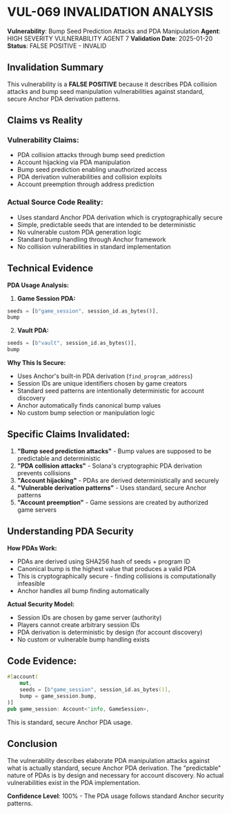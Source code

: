 # VUL-069 INVALIDATION ANALYSIS

**Vulnerability**: Bump Seed Prediction Attacks and PDA Manipulation
**Agent**: HIGH SEVERITY VULNERABILITY AGENT 7
**Validation Date**: 2025-01-20
**Status**: FALSE POSITIVE - INVALID

## Invalidation Summary

This vulnerability is a **FALSE POSITIVE** because it describes PDA collision attacks and bump seed manipulation vulnerabilities against standard, secure Anchor PDA derivation patterns.

## Claims vs Reality

### Vulnerability Claims:
- PDA collision attacks through bump seed prediction
- Account hijacking via PDA manipulation
- Bump seed prediction enabling unauthorized access
- PDA derivation vulnerabilities and collision exploits
- Account preemption through address prediction

### Actual Source Code Reality:
- Uses standard Anchor PDA derivation which is cryptographically secure
- Simple, predictable seeds that are intended to be deterministic
- No vulnerable custom PDA generation logic
- Standard bump handling through Anchor framework
- No collision vulnerabilities in standard implementation

## Technical Evidence

**PDA Usage Analysis:**

1. **Game Session PDA:**
```rust
seeds = [b"game_session", session_id.as_bytes()],
bump
```

2. **Vault PDA:**
```rust
seeds = [b"vault", session_id.as_bytes()],
bump
```

**Why This Is Secure:**
- Uses Anchor's built-in PDA derivation (`find_program_address`)
- Session IDs are unique identifiers chosen by game creators
- Standard seed patterns are intentionally deterministic for account discovery
- Anchor automatically finds canonical bump values
- No custom bump selection or manipulation logic

## Specific Claims Invalidated:

1. **"Bump seed prediction attacks"** - Bump values are supposed to be predictable and deterministic
2. **"PDA collision attacks"** - Solana's cryptographic PDA derivation prevents collisions
3. **"Account hijacking"** - PDAs are derived deterministically and securely
4. **"Vulnerable derivation patterns"** - Uses standard, secure Anchor patterns
5. **"Account preemption"** - Game sessions are created by authorized game servers

## Understanding PDA Security

**How PDAs Work:**
- PDAs are derived using SHA256 hash of seeds + program ID
- Canonical bump is the highest value that produces a valid PDA
- This is cryptographically secure - finding collisions is computationally infeasible
- Anchor handles all bump finding automatically

**Actual Security Model:**
- Session IDs are chosen by game server (authority)
- Players cannot create arbitrary session IDs
- PDA derivation is deterministic by design (for account discovery)
- No custom or vulnerable bump handling exists

## Code Evidence:

```rust
#[account(
    mut,
    seeds = [b"game_session", session_id.as_bytes()],
    bump = game_session.bump,
)]
pub game_session: Account<'info, GameSession>,
```

This is standard, secure Anchor PDA usage.

## Conclusion

The vulnerability describes elaborate PDA manipulation attacks against what is actually standard, secure Anchor PDA derivation. The "predictable" nature of PDAs is by design and necessary for account discovery. No actual vulnerabilities exist in the PDA implementation.

**Confidence Level**: 100% - The PDA usage follows standard Anchor security patterns.